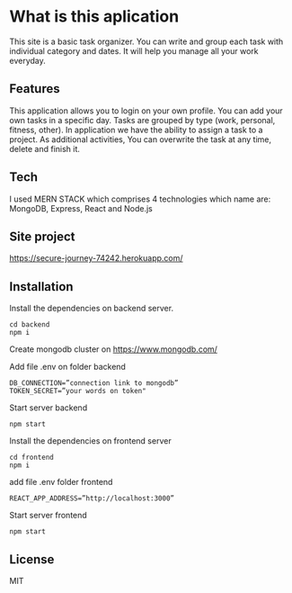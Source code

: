# What is this aplication

This site is a basic task organizer. You can write and group each task with individual category and dates. It will help you manage all your work everyday.

## Features

This application allows you to login on your own profile. You can add your own tasks in a specific day. Tasks are grouped by type (work, personal, fitness, other). In application we have the ability to assign a task to a project. As additional activities, You can overwrite the task at any time, delete and finish it.

## Tech

I used MERN STACK which comprises 4 technologies which name are: MongoDB, Express, React and Node.js

## Site project

https://secure-journey-74242.herokuapp.com/

## Installation

Install the dependencies on backend server.

```
cd backend
npm i
```

Create mongodb cluster on https://www.mongodb.com/

Add file .env on folder backend

```
DB_CONNECTION=”connection link to mongodb”
TOKEN_SECRET=”your words on token"
```

Start server backend

```
npm start
```

Install the dependencies on frontend server

```
cd frontend
npm i
```

add file .env folder frontend

```
REACT_APP_ADDRESS=”http://localhost:3000”
```

Start server frontend

```
npm start
```

## License

MIT

